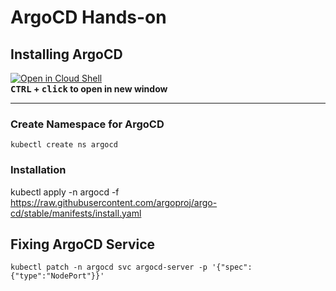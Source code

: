 # ArgoCD Hands-on

## Installing ArgoCD

[![Open in Cloud Shell](https://gstatic.com/cloudssh/images/open-btn.svg)](https://console.cloud.google.com/cloudshell/editor?cloudshell_git_repo=ihttps://github.com/elevy99927/k8s)  
**<kbd>CTRL</kbd> + <kbd>click</kbd> to open in new window**

---

### Create Namespace for ArgoCD
```
kubectl create ns argocd
```

### Installation
kubectl apply -n argocd -f https://raw.githubusercontent.com/argoproj/argo-cd/stable/manifests/install.yaml

## Fixing ArgoCD Service
```
kubectl patch -n argocd svc argocd-server -p '{"spec":{"type":"NodePort"}}'
```


